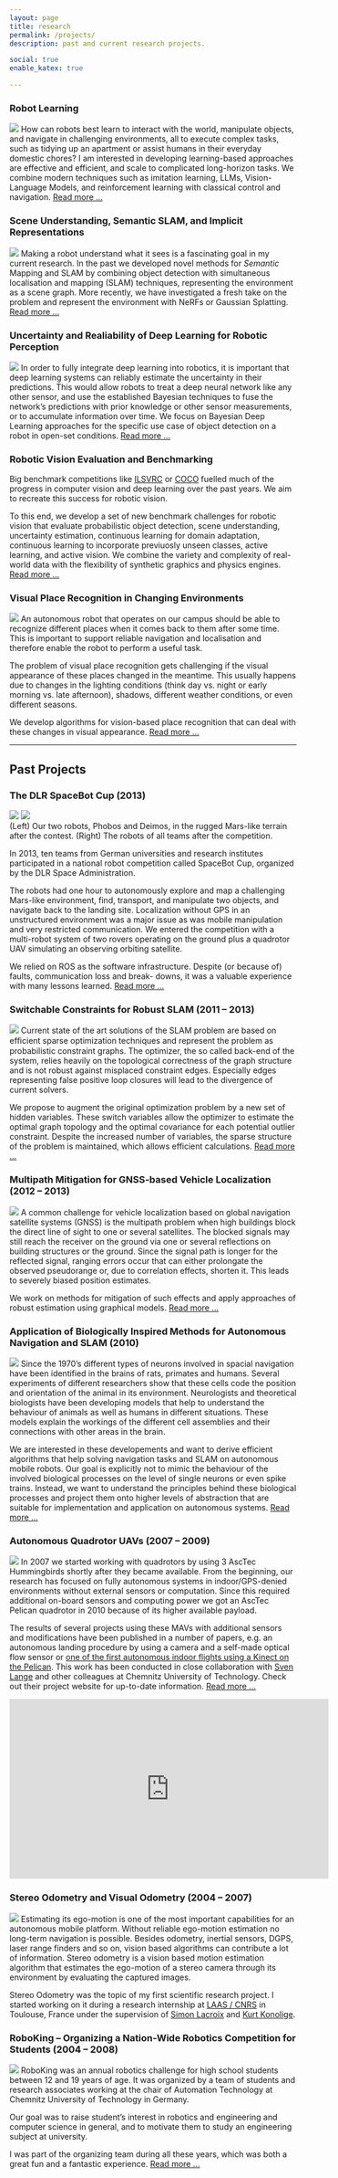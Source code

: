 ```yaml
---
layout: page
title: research
permalink: /projects/
description: past and current research projects.

social: true
enable_katex: true

---
```



### Robot Learning
<a href="learningtonavigate"><img class="col one" src="/assets/img/projects/robot_learning_showcase.png"/></a>
How can robots best learn to interact with the world, manipulate objects, and navigate in challenging environments, all to execute complex tasks, such as tidying up an apartment or assist humans in their everyday domestic chores? I am interested in developing learning-based approaches are effective and efficient, and scale to complicated long-horizon tasks. We combine modern techniques such as imitation learning, LLMs, Vision-Language Models, and reinforcement learning with classical control and navigation. [Read more …](learningtonavigate)



### Scene Understanding, Semantic SLAM, and Implicit Representations
<a href="sceneunderstanding"><img class="col one" src="/assets/img/projects/scenegraph.png"/></a>
Making a robot understand what it sees is a fascinating goal in my current research.
In the past we developed novel methods for _Semantic_ Mapping and SLAM by combining object detection with simultaneous localisation and mapping (SLAM) techniques, representing the environment as a scene graph.
More recently, we have investigated a fresh take on the problem and represent the environment with NeRFs or Gaussian Splatting. [Read more …](sceneunderstanding)


<!-- Our ongoing research in scene understanding will help to provide answers to a robot’s questions like „What are these objects I can see in front of me?“ (object detection and recognition), „What can I do with these objects?“ (affordance detection), „Am I in an office, a kitchen, or a living room? What can I expect to find here?“ (semantic mapping, holistic scene understanding.

Furthermore, we work towards making semantic perception robust enough to be used on autonomous robots. To achieve this goal, we analyse the key differences between robotic vision and computer vision (where great breakthroughs have happened since 2013 with the advent of convolutional networks), and adapt learning procedures and network architectures accordingly.  -->



### Uncertainty and Realiability of Deep Learning for Robotic Perception
<a href="uncertainty"><img class="col one" src="/assets/img/projects/uncertainty.png"/></a>
In order to fully integrate deep
learning into robotics, it is important that deep learning systems
can reliably estimate the uncertainty in their predictions.
This would allow robots to treat a deep neural network
like any other sensor, and use the established Bayesian
techniques to fuse the network’s predictions
with prior knowledge or other sensor measurements, or to
accumulate information over time.
We focus on Bayesian Deep Learning approaches for the specific use case of object detection on a robot in open-set conditions. [Read more …](uncertainty)



### Robotic Vision Evaluation and Benchmarking
Big benchmark competitions like [ILSVRC](http://www.image-net.org/challenges/LSVRC/) or [COCO](http://cocodataset.org) fuelled much of the progress in computer vision and deep learning over the past years. We aim to recreate this success for robotic vision.

To this end, we develop a set of new benchmark challenges for robotic vision that evaluate probabilistic object detection, scene understanding, uncertainty estimation, continuous learning for domain adaptation, continuous learning to incorporate previuosly unseen classes,
active learning, and active vision.
We combine the variety and complexity of real-world data with the flexibility of synthetic graphics and physics engines.
[Read more …](http://www.roboticvisionchallenge.org)


### Visual Place Recognition in Changing Environments
<a href="placerecognition"><img class="col one" src="/assets/img/projects/placeRec.png"/></a>
An autonomous robot that operates on our campus should be able to recognize different places when it comes back to them after some time. This is important to support reliable navigation and localisation and therefore enable the robot to perform a useful task.

The problem of visual place recognition gets challenging if the visual appearance of these places changed in the meantime. This usually happens due to changes in the lighting conditions (think day vs. night or early morning vs. late afternoon), shadows, different weather conditions, or even different seasons.

<a name="past projects"></a>

We develop algorithms for vision-based place recognition that can deal with these changes in visual appearance. [Read more …](placerecognition)

---

## Past Projects

### The DLR SpaceBot Cup (2013)
<div class="img_row">
<a href="spacebotcup"><img class="col one" src="/assets/img/projects/spacebot/robot.png"/></a>
<a href="spacebotcup"><img class="col two" src="/assets/img/projects/spacebot/alle_Roboter.png"/></a>
</div>
<div class="col three caption">
      (Left) Our two robots, Phobos and Deimos, in the rugged Mars-like terrain after the contest. (Right) The robots of all teams after the competition.
</div>


In 2013, ten teams from German universities and research institutes participated in a national robot competition called SpaceBot Cup, organized by the DLR Space Administration.

The robots had one hour to autonomously explore and map a challenging Mars-like environment, find, transport, and manipulate two objects, and navigate back to the landing site. Localization without GPS in an unstructured environment was a major issue as was mobile manipulation and very restricted communication. We entered the competition with a multi-robot system of two rovers operating on the ground plus a quadrotor UAV simulating an observing orbiting satellite.

We relied on ROS as the software infrastructure. Despite (or because of) faults, communication loss and break- downs, it was a valuable experience with many lessons learned. [Read more …](spacebotcup)



### Switchable Constraints for Robust SLAM (2011 – 2013)
<a href="switchableConstraints"><img class="col one" src="/assets/img/projects/manhattan.png"/></a>
Current state of the art solutions of the SLAM problem are based on efﬁcient sparse optimization techniques and represent the problem as probabilistic constraint graphs. The optimizer, the so called back-end of the system, relies heavily on the topological correctness of the graph structure and is not robust against misplaced constraint edges. Especially edges representing false positive loop closures will lead to the divergence of current solvers.

We propose to augment the original optimization problem by a new set of hidden variables. These switch variables allow the optimizer to estimate the optimal graph topology and the optimal covariance for each potential outlier constraint. Despite the increased number of variables, the sparse structure of the problem is maintained, which allows efficient calculations. [Read more …](switchableConstraints)


### Multipath Mitigation for GNSS-based Vehicle Localization (2012 – 2013)
<a href="gnss"><img class="col one" src="/assets/img/projects/3Sats.png"/></a>
A common challenge for vehicle localization based on global navigation satellite systems (GNSS) is the multipath problem when high buildings block the direct line of sight to one or several satellites. The blocked signals may still reach the receiver on the ground via one or several reflections on building structures or the ground. Since the signal path is longer for the reflected signal, ranging errors occur that can either prolongate the observed pseudorange or, due to correlation effects, shorten it. This leads to severely biased position estimates.

We work on methods for mitigation of such effects and apply approaches of robust estimation using graphical models.  [Read more …](gnss)

### Application of Biologically Inspired Methods for Autonomous Navigation and SLAM (2010)

[<img class="col one pad10" src="/assets/img/projects/poseCellNetwork.png"/>](bioinspired)
Since the 1970’s different types of neurons involved in spacial navigation have been identified in the brains of rats, primates and humans. Several experiments of different researchers show that these cells code the position and orientation of the animal in its environment.
Neurologists and theoretical biologists have been developing models that help to understand the behaviour of animals as well as humans in different situations. These models explain the workings of the different cell assemblies and their connections with other areas in the brain.

We are interested in these developements and want to derive efficient algorithms that help solving navigation tasks and SLAM on autonomous mobile robots. Our goal is explicitly not to mimic the behaviour of the involved biological processes on the level of single neurons or even spike trains. Instead, we want to understand the principles behind these biological processes and project them onto higher levels of abstraction that are suitable for implementation and application on autonomous systems. [Read more …](bioinspired)



### Autonomous Quadrotor UAVs (2007 – 2009)
[<img class="col one pad10" src="/assets/img/projects/pelican.png"/>](UAVs)
In 2007 we started working with quadrotors by using 3 AscTec Hummingbirds shortly after they became available. From the beginning, our research has focused on fully autonomous systems in indoor/GPS-denied environments without external sensors or computation. Since this required additional on-board sensors and computing power we got an AscTec Pelican quadrotor in 2010 because of its higher available payload.

The results of several projects using these MAVs with additional sensors and modifications have been published in a number of papers, e.g. an autonomous landing procedure by using a camera and a self-made optical flow sensor or [one of the first autonomous indoor flights using a Kinect on the Pelican](https://youtu.be/kmMzc2-ray0). This work has been conducted in close collaboration with [Sven Lange](https://www.tu-chemnitz.de/etit/proaut/en/team/svenLange.html) and other colleagues at Chemnitz University of Technology. Check out their project website for up-to-date information. [Read more …](UAVs)

<center><iframe width="560" height="315" src="https://www.youtube.com/embed/kmMzc2-ray0" frameborder="0" allow="autoplay; encrypted-media" allowfullscreen></iframe></center>


### Stereo Odometry and Visual Odometry (2004 – 2007)
<img class="col one pad10" src="/assets/img/projects/pointMatching.png"/>
Estimating its ego-motion is one of the most important capabilities for an autonomous mobile platform. Without reliable ego-motion estimation no long-term navigation is possible. Besides odometry, inertial sensors, DGPS, laser range finders and so on, vision based algorithms can contribute a lot of information. Stereo odometry is a vision based motion estimation algorithm that estimates the ego-motion of a stereo camera through its environment by evaluating the captured images.

Stereo Odometry was the topic of my first scientific research project. I started working on it during a research internship at [LAAS / CNRS](http://www.laas.fr) in Toulouse, France under the supervision of [Simon Lacroix](https://scholar.google.com.au/citations?user=7cgLDwUAAAAJ&hl=en&oi=ao) and [Kurt Konolige](https://scholar.google.com.au/citations?user=hczHVxEAAAAJ&hl=en).


### RoboKing – Organizing a Nation-Wide Robotics Competition for Students (2004 – 2008)
[<img class="col one pad10" src="/assets/img/projects/roboking/3.jpg"/>](roboking)
RoboKing was an annual robotics challenge for high school students between 12 and 19 years of age. It was organized by a team of students and research associates working at the chair of Automation Technology at Chemnitz University of Technology in Germany.

Our goal was to raise student’s interest in robotics and engineering and computer science in general, and to motivate them to study an engineering subject at university.

I was part of the organizing team during all these years, which was both a great fun and a fantastic experience. [Read more …](roboking)

<!--
**A bit of Text**

Some maths:

$$
\begin{align*}
  & \phi(x,y) = \phi \left(\sum_{i=1}^n x_ie_i, \sum_{j=1}^n y_je_j \right)
  = \sum_{i=1}^n \sum_{j=1}^n x_i y_j \phi(e_i, e_j) = \\
  & (x_1, \ldots, x_n) \left( \begin{array}{ccc}
      \phi(e_1, e_1) & \cdots & \phi(e_1, e_n) \\
      \vdots & \ddots & \vdots \\
      \phi(e_n, e_1) & \cdots & \phi(e_n, e_n)
    \end{array} \right)
  \left( \begin{array}{c}
      y_1 \\
      \vdots \\
      y_n
    \end{array} \right)
\end{align*}
$$

Some Code:


{% highlight python %}
def test(a=1):
  # Example can be run directly in your JavaScript console
  import numpy as np
  for i in range(5):
    a=[x.strip('.') for x in b{i}]
{% endhighlight %}

~~~py
def test(a=1):
  # Example can be run directly in your JavaScript console
  import numpy as np
  for i in range(5):
    a=[x.strip('.') for x in b{i}]

~~~


<div class="img_row">
    <img class="col one" src="/assets/img/12.jpg" alt="" title="example image"/>
    <img class="col one" src="/assets/img/12.jpg" alt="" title="example image"/>
    <img class="col one" src="/assets/img/12.jpg" alt="" title="example image"/>
</div>


<div class="col three caption">
    Caption photos easily. On the left, a road goes through a tunnel. Middle, leaves artistically fall in a hipster photoshoot. Right, in another hipster photoshoot, a lumberjack grasps a handful of pine needles.
</div>
<div class="img_row">
    <img class="col three" src="{{ site.baseurl }}/assets/img/5.jpg" alt="" title="example image"/>
</div>


![image](/assets/img/12.jpg){:width='33%'}
<div class="col three caption">
    This image can also have a caption. It's like magic.
</div>

-->
<!--

{% for project in site.projects %}

{% if project.redirect %}
<div class="project">
    <div class="thumbnail">
        <a href="{{ project.redirect }}" target="_blank">
        {% if project.img %}
        <img class="thumbnail" src="{{ project.img | prepend: site.baseurl | prepend: site.url }}"/>
        {% else %}
        <div class="thumbnail blankbox"></div>
        {% endif %}    
        <span>
            <h1>{{ project.title }}</h1>
            <br/>
            <p>{{ project.description }}</p>
        </span>
        </a>
    </div>
</div>
{% else %}

<div class="project ">
    <div class="thumbnail">
        <a href="{{ project.url | prepend: site.baseurl | prepend: site.url }}">
        {% if project.img %}
        <img class="thumbnail" src="{{ project.img | prepend: site.baseurl | prepend: site.url }}"/>
        {% else %}
        <div class="thumbnail blankbox"></div>
        {% endif %}    
        <span>
            <h1>{{ project.title }}</h1>
            <br/>
            <p>{{ project.description }}</p>
        </span>
        </a>
    </div>
</div>

{% endif %}

{% endfor %} -->
